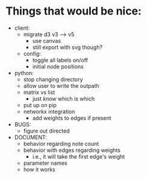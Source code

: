 # Things that would be nice:
- client:
    - migrate d3 v3 --> v5
        - use canvas
        - still export with svg though?
    - config:
        - toggle all labels on/off
        - initial node positions
- python:
    - stop changing directory
    - allow user to write the outpath
    - matrix vs list
        - just _know_ which is which
    - put up on pip
    - networkx integration
        - add weights to edges if present
- BUGS:
    - figure out directed
- DOCUMENT:
    - behavior regarding note count
    - behavior with edges regarding weights
        - i.e., it will take the first edge's weight
    - parameter names
    - how it works
